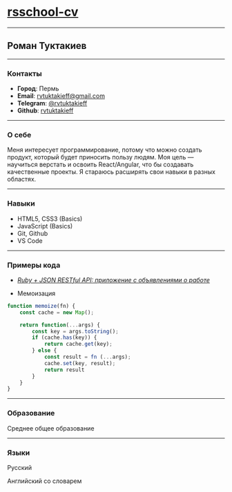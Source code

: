 # [rsschool-cv](https://rvtuktakieff.github.io/rsschool-cv/cv)

---

## Роман Туктакиев

---

### Контакты

* **Город**: Пермь
* **Email**: [rvtuktakieff@gmail.com](mailto:rvtuktakieff@gmail.com)
* **Telegram**: [@rvtuktakieff](https://t.me/@rvtuktakieff)
* **Github**: [rvtuktakieff](https://github.com/rvtuktakieff)

---

### О себе

Меня интересует программирование, потому что можно создать продукт, который будет приносить пользу людям.
Моя цель — научиться верстать и освоить React/Angular, что бы создавать качественные проекты. Я стараюсь расширять свои навыки в разных областях.

---

### Навыки

* HTML5, CSS3 (Basics)
* JavaScript (Basics)
* Git, Github
* VS Code

---

### Примеры кода

* *[Ruby + JSON RESTful API: приложение с объявлениями о работе](https://github.com/rvtuktakieff/job_advertisement_site)*

* Мемоизация

```javascript
function memoize(fn) {
    const cache = new Map();

    return function(...args) {
        const key = args.toString();
        if (cache.has(key)) {
            return cache.get(key);
        } else {
            const result = fn (...args);
            cache.set(key, result);
            return result
        }
    }
}
```

---

### Образование

Среднее общее образование

---

### Языки

Русский

Английский со словарем
